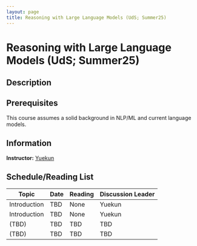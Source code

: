 ```yaml
---
layout: page
title: Reasoning with Large Language Models (UdS; Summer25)
---
```


# Reasoning with Large Language Models (UdS; Summer25)

## Description



## Prerequisites

This course assumes a solid background in NLP/ML and current language models.



## Information

**Instructor:** [Yuekun](https://ykyaol7.github.io/)



## Schedule/Reading List



| **Topic**    | Date | Reading | Discussion Leader |
| ------------ | ---- | ------- | ----------------- |
| Introduction | TBD  | None    | Yuekun            |
| Introduction | TBD  | None    | Yuekun            |
| (TBD)       | TBD  | TBD     | TBD               |
| (TBD)       | TBD  | TBD     | TBD               |



